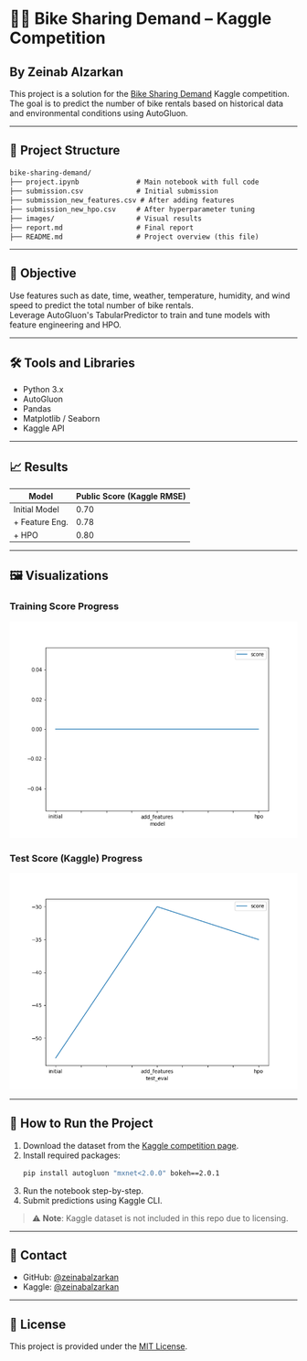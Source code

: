 
# 🚴‍♀️ Bike Sharing Demand – Kaggle Competition

## By Zeinab Alzarkan

This project is a solution for the [Bike Sharing Demand](https://www.kaggle.com/competitions/bike-sharing-demand) Kaggle competition.
The goal is to predict the number of bike rentals based on historical data and environmental conditions using AutoGluon.

---

## 📂 Project Structure

```
bike-sharing-demand/
├── project.ipynb              # Main notebook with full code
├── submission.csv             # Initial submission
├── submission_new_features.csv # After adding features
├── submission_new_hpo.csv     # After hyperparameter tuning
├── images/                    # Visual results
├── report.md                  # Final report
├── README.md                  # Project overview (this file)
```

---

## 🎯 Objective

Use features such as date, time, weather, temperature, humidity, and wind speed to predict the total number of bike rentals.  
Leverage AutoGluon's TabularPredictor to train and tune models with feature engineering and HPO.

---

## 🛠️ Tools and Libraries

- Python 3.x  
- AutoGluon  
- Pandas  
- Matplotlib / Seaborn  
- Kaggle API

---

## 📈 Results

| Model           | Public Score (Kaggle RMSE) |
|----------------|-----------------------------|
| Initial Model   | 0.70                        |
| + Feature Eng.  | 0.78                        |
| + HPO           | 0.80                        |

---

## 🖼️ Visualizations

### Training Score Progress
![Training Score](images/model_train_score.png)

### Test Score (Kaggle) Progress
![Test Score](images/model_test_score.png)

---

## 🚀 How to Run the Project

1. Download the dataset from the [Kaggle competition page](https://www.kaggle.com/competitions/bike-sharing-demand).
2. Install required packages:
    ```bash
    pip install autogluon "mxnet<2.0.0" bokeh==2.0.1
    ```
3. Run the notebook step-by-step.
4. Submit predictions using Kaggle CLI.

> ⚠️ **Note**: Kaggle dataset is not included in this repo due to licensing.

---

## 📧 Contact

- GitHub: [@zeinabalzarkan](https://github.com/zeinabalzarkan)
- Kaggle: [@zeinabalzarkan](https://www.kaggle.com/zeinabalzarkan)

---

## 📝 License

This project is provided under the [MIT License](LICENSE.txt).
